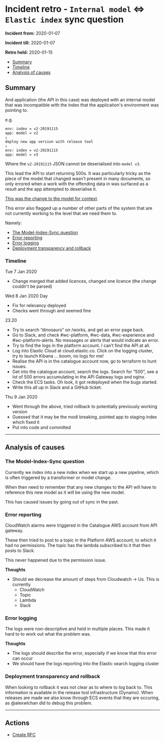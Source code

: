# Incident retro - `Internal model` <=> `Elastic index` sync question 

**Incident from:** 2020-01-07

**Incident till:** 2020-01-07

**Retro held:** 2020-01-15

- [Summary](#summary)
- [Timeline](#timeline)
- [Analysis of causes](#analysis-of-causes)

## Summary
And application (the API in this case) was deployed with an internal model that
was incompatible with the index that the application's environment was pointing to.

e.g.
```
env: index = v2-20191115
app: model = v2
↓
deploy new app version with release tool
↓
env: index = v2-20191115
app: model = v3
```

Where the `v2-20191115` JSON cannot be deserialised into `model v3`.

This lead the API to start returning 500s. It was particularly tricky as the piece
of the model that changed wasn't present in many documents, so only errored when a
work with the offending data in was surfaced as a result and the app attempted to 
deserialise it.

[This was the change to the model for context][model change].

This error also flagged up a number of other parts of the system that are not currently
working to the level that we need them to.

Namely:
* [The Model-Index-Sync question](#the-model-index-sync-question)
* [Error reporting](#error-reporting)
* [Error logging](#error-reporting)
* [Deployment transparency and rollback](#deployment-transparency-and-rollback)

### Timeline

Tue 7 Jan 2020
- Change merged that added licences, changed one licence (the change couldn't be parsed)

Wed 8 Jan 2020
Day
- Fix for relevancy deployed
- Checks went through and seemed fine

23.20
- Try to search “dinosaurs” on /works, and get an error page back.
- Go to Slack, and check #wc-platform, #wc-data, #wc-experience and #wc-platform-alerts. No messages or alerts that would indicate an error.
- Try to find the logs in the platform account. I can’t find the API at all.
- Log into Elastic Cloud at cloud.elastic.co. Click on the logging cluster, try to launch Kibana … boom, no logs for me!
- Realise the API is in the catalogue account now, go to terraform to hunt issues.
- Get into the catalogue account, search the logs. Search for “500”, see a lot of 500 errors accumulating in the API Gateway logs and nginx.
- Check the ECS tasks. Oh look, it got redeployed when the bugs started.
- Write this all up in Slack and a GitHub ticket.

Thu 9 Jan 2020
- Went through the above, tried rollback to potentially previously working version
- Guessed that it may be the modl breaking, pointed app to staging index which fixed it
- Put into code and committed

---

## Analysis of causes

### The Model-Index-Sync question
Currently we index into a new index when we start up a new pipeline, which is often triggered by a transformer or model change.

When then need to remember that any new changes to the API will have to reference this new model as it will be using the new model.

This has caused issues by going out of sync in the past.


### Error reporting
CloudWatch alarms were triggered in the Catalogue AWS account from API gateway.

These then tried to post to a topic in the Platform AWS account, to which it had
no permissions. The topic has the lambda subscribed to it that then posts to Slack.

This never happened due to the permission issue.

**Thoughts**
- Should we decrease the amount of steps from Cloudwatch -> Us. This is currently
  - CloudWatch
  - Topic
  - Lambda
  - Slack

### Error logging
The logs were non-descriptive and held in multiple places. This made it hard to 
to work out what the problem was.

**Thoughts**
- The logs should describe the error, especially if we know that this error can occur
- We should have the logs reporting into the Elastic search logging cluster


### Deployment transparency and rollback
When looking to rollback it was not clear as to where to log back to. This information
is available in the release tool infrastructure (Dynamo). When releases are made we also
know through ECS events that they are occuring, as @alexwlchan did to debug this problem.

[model change]: https://github.com/wellcometrust/catalogue/pull/328/files#diff-4bc08710478ccfb8e2ea57802292a290

---

## Actions
- [Create RFC](https://github.com/wellcomecollection/docs/pull/9)
